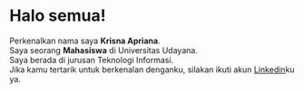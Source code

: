 # Halo semua! 
Perkenalkan nama saya **Krisna Apriana**.\
Saya seorang **Mahasiswa** di Universitas Udayana.\
Saya berada di jurusan Teknologi Informasi.\
Jika kamu tertarik untuk berkenalan denganku, silakan ikuti akun [Linkedin](https://www.linkedin.com/in/krisna-apriana/)ku ya.
